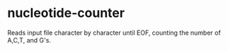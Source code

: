 # nucleotide-counter
 Reads input file character by character until EOF, counting the number of A,C,T, and G's.
